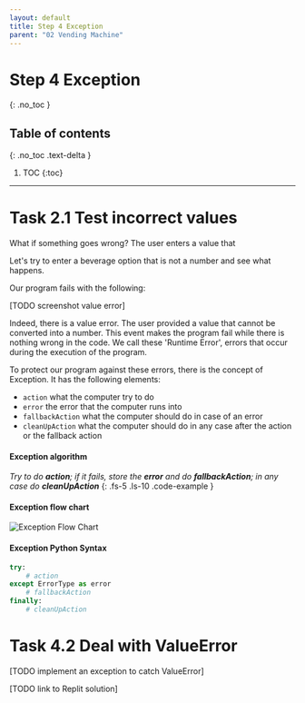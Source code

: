 ```yaml
---
layout: default
title: Step 4 Exception
parent: "02 Vending Machine"
---
```


# Step 4 Exception
{: .no_toc }

## Table of contents
{: .no_toc .text-delta }

1. TOC
{:toc}

---

# Task 2.1 Test incorrect values

What if something goes wrong? The user enters a value that 

Let's try to enter a beverage option that is not a number and see what happens.

Our program fails with the following:

[TODO screenshot value error]

Indeed, there is a value error. The user provided a value that cannot be converted into a number. This event makes the program fail while there is nothing wrong in the code. We call these 'Runtime Error', errors that occur during the execution of the program.

To protect our program against these errors, there is the concept of Exception. It has the following elements:

* `action` what the computer try to do
* `error` the error that the computer runs into
* `fallbackAction` what the computer should do in case of an error
* `cleanUpAction` what the computer should do in any case after the action or the fallback action

#### Exception algorithm
_Try to do **action**; if it fails, store the **error** and do **fallbackAction**; in any case do **cleanUpAction**_
{: .fs-5 .ls-10 .code-example }

#### Exception flow chart
![Exception Flow Chart]({{site.baseurl}}/assets/flow_chart_exception.svg)


#### Exception Python Syntax

```python
try:
    # action
except ErrorType as error
    # fallbackAction
finally:
    # cleanUpAction
```

# Task 4.2 Deal with ValueError

[TODO implement an exception to catch ValueError]



[TODO link to Replit solution]